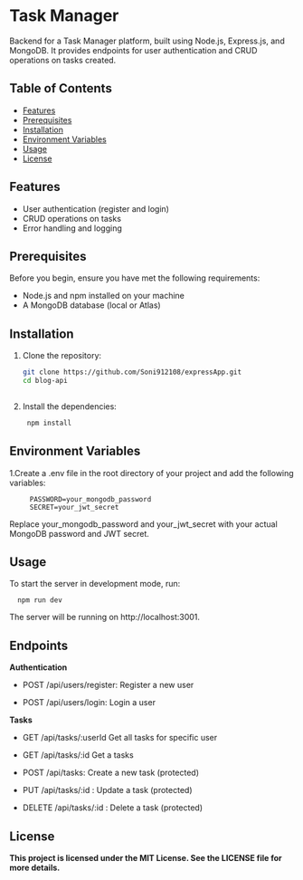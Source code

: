 # Task Manager 

Backend for a Task Manager platform, built using Node.js, Express.js, and MongoDB. It provides endpoints for user authentication and CRUD operations on tasks created.

## Table of Contents

- [Features](#features)
- [Prerequisites](#prerequisites)
- [Installation](#installation)
- [Environment Variables](#environment-variables)
- [Usage](#usage)
- [License](#license)

## Features

- User authentication (register and login)
- CRUD operations on tasks
- Error handling and logging

## Prerequisites

Before you begin, ensure you have met the following requirements:

- Node.js and npm installed on your machine
- A MongoDB database (local or Atlas)

## Installation

1. Clone the repository:

   ```bash
   git clone https://github.com/Soni912108/expressApp.git
   cd blog-api
  
2. Install the dependencies:

   ```bash
    npm install
   
##  Environment Variables

    
1.Create a .env file in the root directory of your project and add the following variables:

         PASSWORD=your_mongodb_password
         SECRET=your_jwt_secret

Replace your_mongodb_password and your_jwt_secret with your actual MongoDB password and JWT secret.

## Usage 

To start the server in development mode, run:

      npm run dev

The server will be running on http://localhost:3001.


## Endpoints
**Authentication**

- POST /api/users/register: Register a new user

- POST /api/users/login: Login a user

**Tasks**

- GET /api/tasks/:userId  Get all tasks for specific user
  
- GET /api/tasks/:id  Get a tasks 
  
- POST /api/tasks: Create a new task (protected)

- PUT /api/tasks/:id
: Update a task (protected)

- DELETE /api/tasks/:id
: Delete a task (protected)


##  License
**This project is licensed under the MIT License. See the LICENSE file for more details.**



